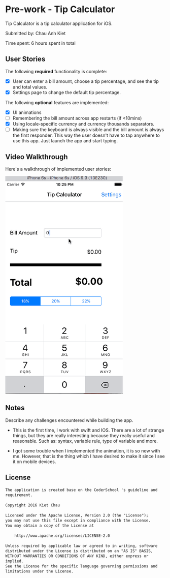 # Pre-work - Tip Calculator

Tip Calculator is a tip calculator application for iOS.

Submitted by: Chau Anh Kiet

Time spent: 6 hours spent in total

## User Stories

The following **required** functionality is complete:

* [X] User can enter a bill amount, choose a tip percentage, and see the tip and total values.
* [X] Settings page to change the default tip percentage.

The following **optional** features are implemented:
* [X] UI animations
* [ ] Remembering the bill amount across app restarts (if <10mins)
* [X] Using locale-specific currency and currency thousands separators.
* [ ] Making sure the keyboard is always visible and the bill amount is always the first responder. This way the user doesn't have to tap anywhere to use this app. Just launch the app and start typing.

## Video Walkthrough 

Here's a walkthrough of implemented user stories:

![Video Walkthrough](walkthrough.gif)

## Notes

Describe any challenges encountered while building the app.

- This is the first time, I work with swift and IOS. There are a lot of strange things, but they are really interesting because they really useful and reasonable. Such as: syntax, variable rule, type of variable and more.

- I got some trouble when I implemented the animation, it is so new with me. However, that is the thing which I have desired to make it since I see it on mobile devices.

## License
    The application is created base on the CoderSchool 's guideline and requirement.
    
    Copyright 2016 Kiet Chau

    Licensed under the Apache License, Version 2.0 (the "License");
    you may not use this file except in compliance with the License.
    You may obtain a copy of the License at

        http://www.apache.org/licenses/LICENSE-2.0

    Unless required by applicable law or agreed to in writing, software
    distributed under the License is distributed on an "AS IS" BASIS,
    WITHOUT WARRANTIES OR CONDITIONS OF ANY KIND, either express or implied.
    See the License for the specific language governing permissions and
    limitations under the License.

